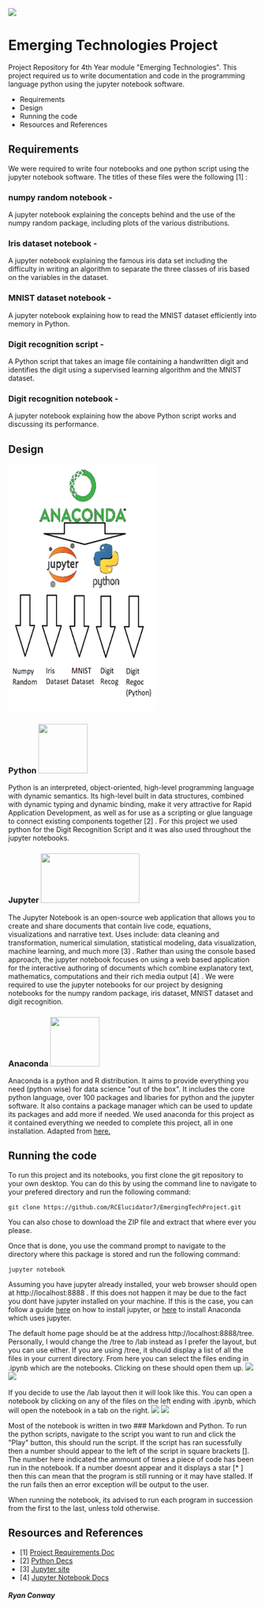 <img src="https://i2.wp.com/softwareengineeringdaily.com/wp-content/uploads/2018/07/jupyter-logo-featured-image.png?fit=600%2C315&ssl=1">

# Emerging Technologies Project

Project Repository for 4th Year module "Emerging Technologies". This project required us to write documentation and code in the programming language python using the jupyter notebook software.

<ul>
    <li>Requirements</li>
    <li>Design</li>
    <li>Running the code</li>
    <li>Resources and References</li>
</ul>

## Requirements

We were required to write four notebooks and one python script using the jupyter notebook software. The titles of these files were the following [1] :

### numpy random notebook - 
   A jupyter notebook explaining the concepts behind and the use of the numpy random package, including plots of the various distributions.
### Iris dataset notebook -
   A jupyter notebook explaining the famous iris data set including the difficulty in writing an algorithm to separate the three classes of iris based on the variables in the dataset.
### MNIST dataset notebook -
   A jupyter notebook explaining how to read the MNIST dataset efficiently into memory in Python.
### Digit recognition script -
   A Python script that takes an image file containing a handwritten digit and identifies the digit using a supervised learning algorithm and the MNIST dataset.
### Digit recognition notebook -
   A jupyter notebook explaining how the above Python script works and discussing its performance.

## Design

<img src="Images/ProjectDesign.png" height="500px" width="300px">

### Python <img src="https://www.python.org/static/opengraph-icon-200x200.png" height="100px" width="100px">

Python is an interpreted, object-oriented, high-level programming language with dynamic semantics. Its high-level built in data structures, combined with dynamic typing and dynamic binding, make it very attractive for Rapid Application Development, as well as for use as a scripting or glue language to connect existing components together [2] . For this project we used python for the Digit Recognition Script and it was also used throughout the jupyter notebooks.

### Jupyter <img src="https://i2.wp.com/softwareengineeringdaily.com/wp-content/uploads/2018/07/jupyter-logo-featured-image.png?fit=600%2C315&ssl=1" height="100px" width="200px">

The Jupyter Notebook is an open-source web application that allows you to create and share documents that contain live code, equations, visualizations and narrative text. Uses include: data cleaning and transformation, numerical simulation, statistical modeling, data visualization, machine learning, and much more [3] . Rather than using the console based approach, the jupyter notebook focuses on using a web based application for the interactive authoring of documents which combine explanatory text, mathematics, computations and their rich media output [4] . We were required to use the jupyter notebooks for our project by designing notebooks for the numpy random package, iris dataset, MNIST dataset and digit recognition.

### Anaconda <img src="https://upload.wikimedia.org/wikipedia/en/c/cd/Anaconda_Logo.png" height="100px" width="100px">

Anaconda is a python and R distribution. It aims to provide everything you need (python wise) for data science "out of the box". It includes the core python language, over 100 packages and libaries for python and the jupyter software. It also contains a package manager which can be used to update its packages and add more if needed. We used anaconda for this project as it contained everything we needed to complete this project, all in one installation. Adapted from <a href="https://stackoverflow.com/questions/42096280/how-is-anaconda-related-to-python">here.</a>

## Running the code

To run this project and its notebooks, you first clone the git repository to your own desktop. You can do this by using the command line to navigate to your prefered directory and run the following command:

    git clone https://github.com/RCElucidator7/EmergingTechProject.git
    
You can also chose to download the ZIP file and extract that where ever you please.

Once that is done, you use the command prompt to navigate to the directory where this package is stored and run the following command:

    jupyter notebook
    
Assuming you have jupyter already installed, your web browser should open at http://localhost:8888 . If this does not happen it may be due to the fact you dont have jupyter installed on your machine. If this is the case, you can follow a guide <a href="https://jupyter.readthedocs.io/en/latest/install.html">here</a> on how to install jupyter, or <a href="https://conda.io/docs/user-guide/install/index.html">here</a> to install Anaconda which uses jupyter.

The default home page should be at the address http://localhost:8888/tree. Personally, I would change the /tree to /lab instead as I prefer the layout, but you can use either. If you are using /tree, it should display a list of all the files in your current directory. From here you can select the files ending in .ipynb which are the notebooks. Clicking on these should open them up.
<img src="Images/tree">         <img src="Images/tree_notebook">

If you decide to use the /lab layout then it will look like this. You can open a notebook by clicking on any of the files on the left ending with .ipynb, which will open the notebook in a tab on the right.
<img src="Images/lab">          <img src="Images/lab_notebook">

Most of the notebook is written in two ### Markdown and Python. To run the python scripts, navigate to the script you want to run and click the "Play" button, this should run the script. If the script has ran sucessfully then a number should appear to the left of the script in square brackets []. The number here indicated the ammount of times a piece of code has been run in the notebook. If a number doesnt appear and it displays a star [* ] then this can mean that the program is still running or it may have stalled. If the run fails then an error exception will be output to the user.

When running the notebook, its advised to run each program in succession from the first to the last, unless told otherwise.

## Resources and References

<ul>
   <li>[1] <a href="https://github.com/ianmcloughlin/jupyter-teaching-notebooks/blob/master/pandas-with-iris.ipynb"> Project Requirements Doc</a></li>
   <li>[2] <a href="https://www.python.org/doc/essays/blurb/">Python Decs</a></li>
   <li>[3] <a href="http://jupyter.org/">Jupyter site</a></li>
   <li>[4] <a href="https://jupyter-notebook.readthedocs.io/en/latest/notebook.html">Jupyter Notebook Docs</a></li>
  
</ul>
   <a href=""></a>

##### Ryan Conway
